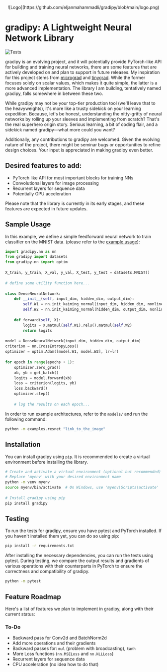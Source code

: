 <div align="center">
    ![Logo](https://github.com/eljanmahammadli/gradipy/blob/main/logo.png)
</div>

# gradipy: A Lightweight Neural Network Library
![Tests](https://github.com/eljanmahammadli/gradipy/actions/workflows/ci.yml/badge.svg)

gradipy is an evolving project, and it will potentially provide PyTorch-like API for building and training neural networks, there are some features that are actively developed on and plan to support in future releases. My inspiration for this project stems from [micrograd](https://github.com/karpathy/micrograd/tree/master) and [tinygrad](https://github.com/tinygrad/tinygrad). While the former focuses solely on scalar values, which makes it quite simple, the latter is a more advanced implementation. The library I am building, tentatively named gradipy, falls somewhere in between these two.

While gradipy may not be your top-tier production tool (we'll leave that to the heavyweights), it's more like a trusty sidekick on your learning expedition. Because, let's be honest, understanding the nitty-gritty of neural networks by rolling up your sleeves and implementing from scratch? That's the real superhero origin story. Serious learning, a bit of coding flair, and a sidekick named gradipy—what more could you want?

Additionally, any contributions to gradipy are welcomed. Given the evolving nature of the project, there might be seminar bugs or opportunities to refine design choices. Your input is appreciated in making gradipy even better.

## Desired features to add:
- PyTorch like API for most important blocks for training NNs 
- Convolutional layers for image processing
- Recurrent layers for sequence data
- Potentially GPU acceleration

Please note that the library is currently in its early stages, and these features are expected in future updates.



## Sample Usage

In this example, we define a simple feedforward neural network to train classifier on the MNIST data. (please refer to the [example usage](https://github.com/eljanmahammadli/gradipy/blob/main/examples/mnist.py)): 

```python
import gradipy.nn as nn
from gradipy import datasets
from gradipy.nn import optim

X_train, y_train, X_val, y_val, X_test, y_test = datasets.MNIST()

# define some utility function here...

class DenseNeuralNetwork:
    def __init__(self, input_dim, hidden_dim, output_dim):
        self.W1 = nn.init_kaiming_normal(input_dim, hidden_dim, nonlinearity="relu")
        self.W2 = nn.init_kaiming_normal(hidden_dim, output_dim, nonlinearity="relu")

    def forward(self, X):
        logits = X.matmul(self.W1).relu().matmul(self.W2)
        return logits

model = DenseNeuralNetwork(input_dim, hidden_dim, output_dim)
criterion = nn.CrossEntropyLoss()
optimizer = optim.Adam([model.W1, model.W2], lr=lr)

for epoch in range(epochs + 1):
    optimizer.zero_grad()
    xb, yb = get_batch()
    logits = model.forward(xb)
    loss = criterion(logits, yb)
    loss.backward()
    optimizer.step()

    # log the results on each epoch...
```
In order to run example architectures, refer to the `models/` and run the following command:
```bash
python -m examples.resnet "link_to_the_image"
```

## Installation
You can install gradipy using `pip`. It is recommended to create a virtual environment before installing the library.
```bash
# Create and activate a virtual environment (optional but recommended)
# Replace 'myenv' with your desired environment name
python -m venv myenv
source myenv/bin/activate  # On Windows, use 'myenv\Scripts\activate'

# Install gradipy using pip
pip install gradipy
```

## Testing
To run the tests for gradipy, ensure you have pytest and PyTorch installed. If you haven't installed them yet, you can do so using pip:
```bash
pip install -r requirements.txt
```
After installing the necessary dependencies, you can run the tests using pytest. During testing, we compare the output results and gradients of various operations with their counterparts in PyTorch to ensure the correctness and compatibility of gradipy.
```bash
python -m pytest
```

## Feature Roadmap
Here's a list of features we plan to implement in gradipy, along with their current status:

### To-Do
- Backward pass for Conv2d and BatchNorm2d
- Add more operations and their gradients
- Backward passes for: `mul` (problem with broadcasting), `tanh`
- More Loss functions (`nn.MSELoss` and `nn.NLLLoss`)
- Recurrent layers for sequence data
- CPU acceleration (no idea how to do that)
